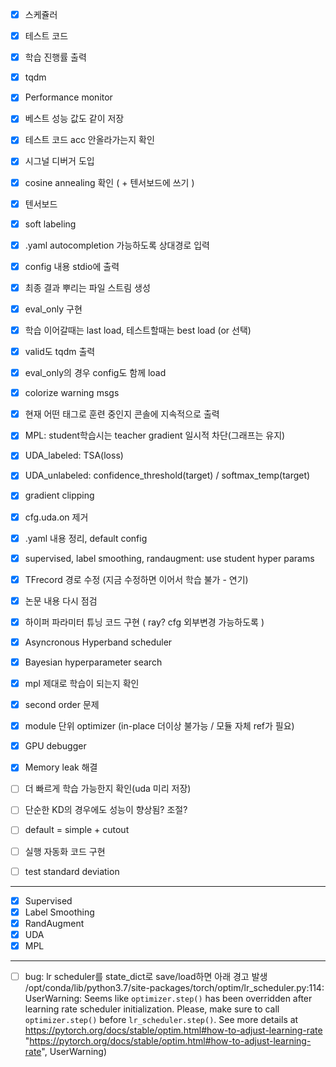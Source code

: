 - [x] 스케쥴러
- [x] 테스트 코드
- [x] 학습 진행률 출력
- [x] tqdm
- [x] Performance monitor
- [x] 베스트 성능 값도 같이 저장
- [x] 테스트 코드 acc 안올라가는지 확인
- [x] 시그널 디버거 도입
- [x] cosine annealing 확인 ( + 텐서보드에 쓰기 )
- [x] 텐서보드
- [x] soft labeling
- [x] .yaml autocompletion 가능하도록 상대경로 입력
- [x] config 내용 stdio에 출력
- [x] 최종 결과 뿌리는 파일 스트림 생성
- [x] eval_only 구현
- [x] 학습 이어갈때는 last load, 테스트할때는 best load (or 선택)
- [x] valid도 tqdm 출력
- [x] eval_only의 경우 config도 함께 load
- [x] colorize warning msgs
- [x] 현재 어떤 태그로 훈련 중인지 콘솔에 지속적으로 출력
- [x] MPL: student학습시는 teacher gradient 일시적 차단(그래프는 유지)
- [x] UDA_labeled: TSA(loss)
- [x] UDA_unlabeled: confidence_threshold(target) / softmax_temp(target)
- [x] gradient clipping
- [x] cfg.uda.on 제거
- [x] .yaml 내용 정리, default config
- [x] supervised, label smoothing, randaugment: use student hyper params
- [x] TFrecord 경로 수정 (지금 수정하면 이어서 학습 불가 - 연기)
- [x] 논문 내용 다시 점검
- [x] 하이퍼 파라미터 튜닝 코드 구현 ( ray? cfg 외부변경 가능하도록 )
- [x] Asyncronous Hyperband scheduler
- [x] Bayesian hyperparameter search
- [x] mpl 제대로 학습이 되는지 확인
- [x] second order 문제

- [x] module 단위 optimizer (in-place 더이상 불가능 / 모듈 자체 ref가 필요)
- [x] GPU debugger
- [x] Memory leak 해결

- [ ] 더 빠르게 학습 가능한지 확인(uda 미리 저장)
- [ ] 단순한 KD의 경우에도 성능이 향상됨? 조절?

- [ ] default = simple + cutout
- [ ] 실행 자동화 코드 구현
- [ ] test standard deviation
---

- [x] Supervised
- [x] Label Smoothing
- [x] RandAugment
- [x] UDA
- [x] MPL
---
- [ ] bug: lr scheduler를 state_dict로 save/load하면 아래 경고 발생
/opt/conda/lib/python3.7/site-packages/torch/optim/lr_scheduler.py:114: UserWarning: Seems like `optimizer.step()` has been overridden after learning rate scheduler initialization. Please, make sure to call `optimizer.step()` before `lr_scheduler.step()`. See more details at https://pytorch.org/docs/stable/optim.html#how-to-adjust-learning-rate
  "https://pytorch.org/docs/stable/optim.html#how-to-adjust-learning-rate", UserWarning)
